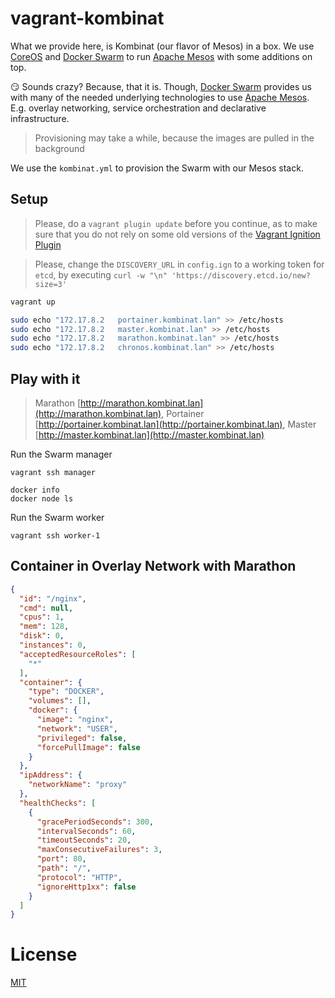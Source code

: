 # vagrant-kombinat

What we provide here, is Kombinat (our flavor of Mesos) in a box. We use [CoreOS](https://coreos.com/) and [Docker Swarm](https://docs.docker.com/engine/swarm/) to run [Apache Mesos](http://mesos.apache.org/) with some additions on top. 

:smirk: Sounds crazy? Because, that it is. Though, [Docker Swarm](https://docs.docker.com/engine/swarm/) provides us with many of the needed underlying technologies to use [Apache Mesos](http://mesos.apache.org/). E.g. overlay networking, service orchestration and declarative infrastructure.

> Provisioning may take a while, because the images are pulled in the background

We use the `kombinat.yml` to provision the Swarm with our Mesos stack.

## Setup

> Please, do a `vagrant plugin update` before you continue, as to make sure that you do not rely on some old versions of the [Vagrant Ignition Plugin](https://github.com/coreos/vagrant-ignition)

> Please, change the `DISCOVERY_URL` in `config.ign` to a working token for `etcd`, by executing `curl -w "\n" 'https://discovery.etcd.io/new?size=3'`

```bash
vagrant up
```

```bash
sudo echo "172.17.8.2   portainer.kombinat.lan" >> /etc/hosts
sudo echo "172.17.8.2   master.kombinat.lan" >> /etc/hosts
sudo echo "172.17.8.2   marathon.kombinat.lan" >> /etc/hosts
sudo echo "172.17.8.2   chronos.kombinat.lan" >> /etc/hosts
```

## Play with it

> Marathon [http://marathon.kombinat.lan](http://marathon.kombinat.lan), Portainer [http://portainer.kombinat.lan](http://portainer.kombinat.lan), Master [http://master.kombinat.lan](http://master.kombinat.lan)

Run the Swarm manager 

```
vagrant ssh manager
```

```
docker info
docker node ls
```

Run the Swarm worker

```
vagrant ssh worker-1
```

## Container in Overlay Network with Marathon

```json
{
  "id": "/nginx",
  "cmd": null,
  "cpus": 1,
  "mem": 128,
  "disk": 0,
  "instances": 0,
  "acceptedResourceRoles": [
    "*"
  ],
  "container": {
    "type": "DOCKER",
    "volumes": [],
    "docker": {
      "image": "nginx",
      "network": "USER",
      "privileged": false,
      "forcePullImage": false
    }
  },
  "ipAddress": {
    "networkName": "proxy"
  },
  "healthChecks": [
    {
      "gracePeriodSeconds": 300,
      "intervalSeconds": 60,
      "timeoutSeconds": 20,
      "maxConsecutiveFailures": 3,
      "port": 80,
      "path": "/",
      "protocol": "HTTP",
      "ignoreHttp1xx": false
    }
  ]
}
```

# License
[MIT](/LICENSE)
